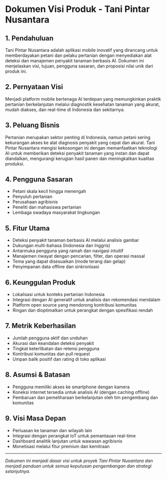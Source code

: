 # Dokumen Visi Produk - Tani Pintar Nusantara

## 1. Pendahuluan
Tani Pintar Nusantara adalah aplikasi mobile inovatif yang dirancang untuk memberdayakan petani dan pelaku pertanian dengan menyediakan alat deteksi dan manajemen penyakit tanaman berbasis AI. Dokumen ini menjelaskan visi, tujuan, pengguna sasaran, dan proposisi nilai unik dari produk ini.

## 2. Pernyataan Visi
Menjadi platform mobile bertenaga AI terdepan yang memungkinkan praktik pertanian berkelanjutan melalui diagnostik kesehatan tanaman yang akurat, mudah diakses, dan real-time di Indonesia dan sekitarnya.

## 3. Peluang Bisnis
Pertanian merupakan sektor penting di Indonesia, namun petani sering kekurangan akses ke alat diagnosis penyakit yang cepat dan akurat. Tani Pintar Nusantara mengisi kekosongan ini dengan memanfaatkan teknologi AI untuk memberikan deteksi penyakit tanaman yang instan dan dapat diandalkan, mengurangi kerugian hasil panen dan meningkatkan kualitas produksi.

## 4. Pengguna Sasaran
- Petani skala kecil hingga menengah
- Penyuluh pertanian
- Perusahaan agribisnis
- Peneliti dan mahasiswa pertanian
- Lembaga swadaya masyarakat lingkungan

## 5. Fitur Utama
- Deteksi penyakit tanaman berbasis AI melalui analisis gambar
- Dukungan multi-bahasa (Indonesia dan Inggris)
- Antarmuka pengguna yang ramah dan navigasi intuitif
- Manajemen riwayat dengan pencarian, filter, dan operasi massal
- Tema yang dapat disesuaikan (mode terang dan gelap)
- Penyimpanan data offline dan sinkronisasi

## 6. Keunggulan Produk
- Lokalisasi untuk konteks pertanian Indonesia
- Integrasi dengan AI generatif untuk analisis dan rekomendasi mendalam
- Platform open source yang mendorong kontribusi komunitas
- Ringan dan dioptimalkan untuk perangkat dengan spesifikasi rendah

## 7. Metrik Keberhasilan
- Jumlah pengguna aktif dan unduhan
- Akurasi dan keandalan deteksi penyakit
- Tingkat keterlibatan dan retensi pengguna
- Kontribusi komunitas dan pull request
- Umpan balik positif dan rating di toko aplikasi

## 8. Asumsi & Batasan
- Pengguna memiliki akses ke smartphone dengan kamera
- Koneksi internet tersedia untuk analisis AI (dengan caching offline)
- Pembaruan dan pemeliharaan berkelanjutan oleh tim pengembang dan komunitas

## 9. Visi Masa Depan
- Perluasan ke tanaman dan wilayah lain
- Integrasi dengan perangkat IoT untuk pemantauan real-time
- Dashboard analitik lanjutan untuk wawasan agribisnis
- Monetisasi melalui fitur premium dan kemitraan

---

*Dokumen ini menjadi dasar visi untuk proyek Tani Pintar Nusantara dan menjadi panduan untuk semua keputusan pengembangan dan strategi selanjutnya.*
